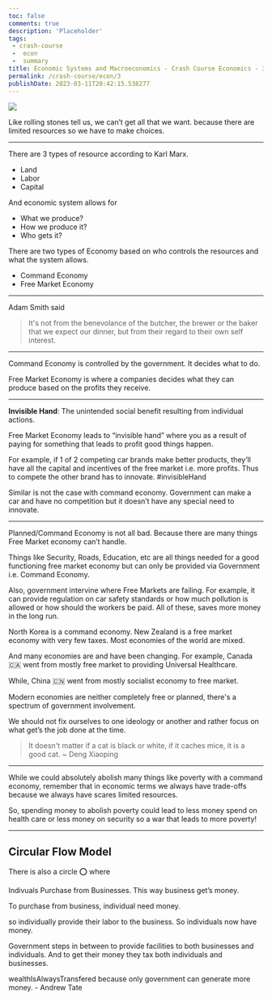 ```yaml
---
toc: false
comments: true
description: 'Placeholder' 
tags: 
 - crash-course
 -  econ
 -  summary
title: Economic Systems and Macroeconomics - Crash Course Economics - 3
permalink: /crash-course/econ/3
publishDate: 2023-03-11T20:42:15.538277
---
```


![](https://www.youtube.com/watch?v=B43YEW2FvDs)

Like rolling stones tell us, we can’t get all that we want. because there are limited resources so we have to make choices.
***

There are 3 types of resource according to Karl Marx.

- Land
- Labor
- Capital

And economic system allows for

- What we produce?
- How we produce it?
- Who gets it?


There are two types of Economy based on who controls the resources and what the system allows.

- Command Economy
- Free Market Economy

***

Adam Smith said

> It's not from the benevolance of the butcher, the brewer or the baker that we expect our dinner, but from their regard to their own self interest.

***

Command Economy is controlled by the government. It decides what to do.

Free Market Economy is where a companies decides what they can produce based on the profits they receive.

***

**Invisible Hand**: The unintended social benefit resulting from individual actions.

Free Market Economy leads to “invisible hand” where you as a result of paying for something that leads to profit good things happen.

For example, if 1 of 2 competing car brands make better products, they’ll have all the capital and incentives of the free market i.e. more profits. Thus to compete the other brand has to innovate. #invisibleHand

Similar is not the case with command economy. Government can make a car and have no competition but it doesn’t have any special need to innovate.

***

Planned/Command Economy is not all bad. Because there are many things Free Market economy can’t handle.

Things like Security, Roads, Education, etc are all things needed for a good functioning free market economy but can only be provided via Government i.e. Command Economy.

Also, government intervine where Free Markets are failing. For example, it can provide regulation on car safety standards or how much pollution is allowed or how should the workers be paid. All of these, saves more money in the long run.

North Korea is a command economy. New Zealand is a free market economy with very few taxes. Most economies of the world are mixed.

And many economies are and have been changing. For example, Canada 🇨🇦 went from mostly free market to providing Universal Healthcare.

While, China 🇨🇳 went from mostly socialist economy to free market.

Modern economies are neither completely free or planned, there's a spectrum of government involvement.

We should not fix ourselves to one ideology or another and rather focus on what get’s the job done at the time.

> It doesn't matter if a cat is black or white, if it caches mice, it is a good cat.
~ Deng Xiaoping

***

While we could absolutely abolish many things like poverty with a command economy, remember that in economic terms we always have trade-offs because we always have scares limited resources.

So, spending money to abolish poverty could lead to less money spend on health care or less money on security so a war that leads to more poverty!

***

## Circular Flow Model

There is also a circle ⭕️ where

Indivuals Purchase from Businesses. This way business get’s money.

To purchase from business, individual need money.

so individually provide their labor to the business. So individuals now have money.

Government steps in between to provide facilities to both businesses and individuals. And to get their money they tax both individuals and businesses.

wealthIsAlwaysTransfered because only government can generate more money. - Andrew Tate